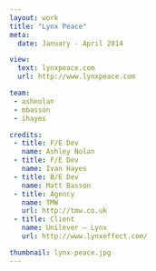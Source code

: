 ```yaml
---
layout: work
title: "Lynx Peace"
meta:
  date: January - April 2014

view:
  text: lynxpeace.com
  url: http://www.lynxpeace.com

team:
 - ashnolan
 - mbasson
 - ihayes

credits:
 - title: F/E Dev
   name: Ashley Nolan
 - title: F/E Dev
   name: Ivan Hayes
 - title: B/E Dev
   name: Matt Basson
 - title: Agency
   name: TMW
   url: http://tmw.co.uk
 - title: Client
   name: Unilever – Lynx
   url: http://www.lynxeffect.com/

thumbnail: lynx-peace.jpg
---
```


